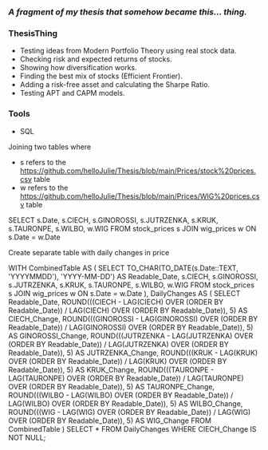 
###  _A fragment of my thesis that somehow became this... thing._


### ThesisThing  
- Testing ideas from Modern Portfolio Theory using real stock data.
- Checking risk and expected returns of stocks.
- Showing how diversification works.
- Finding the best mix of stocks (Efficient Frontier).
- Adding a risk-free asset and calculating the Sharpe Ratio.
- Testing APT and CAPM models.

### Tools
- SQL

Joining two tables where 
- s refers to the https://github.com/helloJulie/Thesis/blob/main/Prices/stock%20prices.csv table
- w refers to the https://github.com/helloJulie/Thesis/blob/main/Prices/WIG%20prices.csv table

  
SELECT s.Date, s.CIECH, s.GINOROSSI, s.JUTRZENKA, s.KRUK, s.TAURONPE, s.WILBO, w.WIG
FROM stock_prices s
JOIN wig_prices w ON s.Date = w.Date

Create separate table with daily changes in price

WITH CombinedTable AS (
    SELECT 
        TO_CHAR(TO_DATE(s.Date::TEXT, 'YYYYMMDD'), 'YYYY-MM-DD') AS Readable_Date,
        s.CIECH, s.GINOROSSI, s.JUTRZENKA, s.KRUK, s.TAURONPE, s.WILBO, w.WIG
    FROM stock_prices s
    JOIN wig_prices w ON s.Date = w.Date
),
DailyChanges AS (
    SELECT 
        Readable_Date,
        ROUND(((CIECH - LAG(CIECH) OVER (ORDER BY Readable_Date)) / LAG(CIECH) OVER (ORDER BY Readable_Date)), 5) AS CIECH_Change,
        ROUND(((GINOROSSI - LAG(GINOROSSI) OVER (ORDER BY Readable_Date)) / LAG(GINOROSSI) OVER (ORDER BY Readable_Date)), 5) AS GINOROSSI_Change,
        ROUND(((JUTRZENKA - LAG(JUTRZENKA) OVER (ORDER BY Readable_Date)) / LAG(JUTRZENKA) OVER (ORDER BY Readable_Date)), 5) AS JUTRZENKA_Change,
        ROUND(((KRUK - LAG(KRUK) OVER (ORDER BY Readable_Date)) / LAG(KRUK) OVER (ORDER BY Readable_Date)), 5) AS KRUK_Change,
        ROUND(((TAURONPE - LAG(TAURONPE) OVER (ORDER BY Readable_Date)) / LAG(TAURONPE) OVER (ORDER BY Readable_Date)), 5) AS TAURONPE_Change,
        ROUND(((WILBO - LAG(WILBO) OVER (ORDER BY Readable_Date)) / LAG(WILBO) OVER (ORDER BY Readable_Date)), 5) AS WILBO_Change,
        ROUND(((WIG - LAG(WIG) OVER (ORDER BY Readable_Date)) / LAG(WIG) OVER (ORDER BY Readable_Date)), 5) AS WIG_Change
    FROM CombinedTable
)
SELECT * FROM DailyChanges WHERE CIECH_Change IS NOT NULL;



